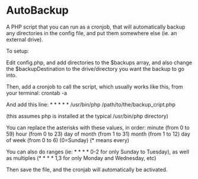 # AutoBackup
A PHP script that you can run as a cronjob, that will automatically backup any directories in the config file, and put them somewhere else (ie. an external drive).

To setup:

Edit config.php, and add directories to the $backups array, and also change the $backupDestination to the drive/directory you want the backup to go into.

Then, add a cronjob to call the script, which usually works like this, from your terminal:
crontab -a

And add this line: * * * * * /usr/bin/php /path/to/the/backup_cript.php
 
 (this assumes php is installed at the typical /usr/bin/php directory)

You can replace the asterisks with these values, in order:
minute (from 0 to 59)
hour (from 0 to 23)
day of month (from 1 to 31)
month (from 1 to 12)
day of week (from 0 to 6) (0=Sunday)
(* means every)

You can also do ranges (ie: * * * * 0-2 for only Sunday to Tuesday), as well as multiples (* * * * 1,3 for only Monday and Wednesday, etc)

Then save the file, and the cronjab will automatically be activated.

